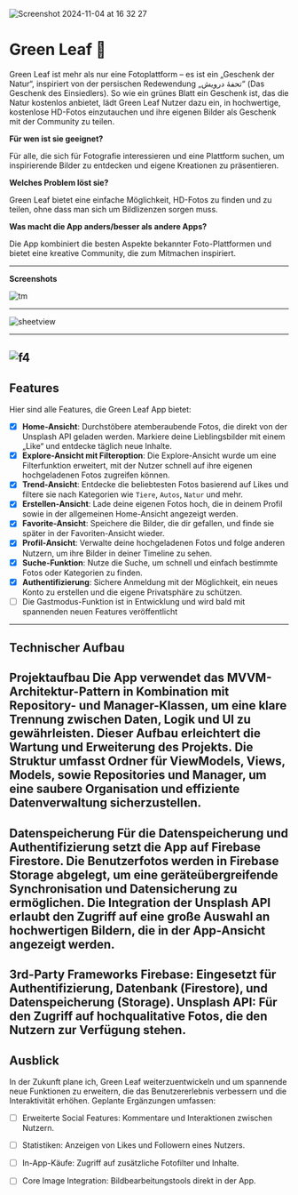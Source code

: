 

![Screenshot 2024-11-04 at 16 32 27](https://github.com/user-attachments/assets/d4bd1cc7-1ddb-41bd-b5f3-140898a270cc)


# Green Leaf 🌿
Green Leaf ist mehr als nur eine Fotoplattform – es ist ein „Geschenk der Natur“, inspiriert von der persischen Redewendung „تحفۀ درویش“ (Das Geschenk des Einsiedlers). So wie ein grünes Blatt ein Geschenk ist, das die Natur kostenlos anbietet, lädt Green Leaf Nutzer dazu ein, in hochwertige, kostenlose HD-Fotos einzutauchen und ihre eigenen Bilder als Geschenk mit der Community zu teilen.

**Für wen ist sie geeignet?**

Für alle, die sich für Fotografie interessieren und eine Plattform suchen, um inspirierende Bilder zu entdecken und eigene Kreationen zu präsentieren.

**Welches Problem löst sie?**

Green Leaf bietet eine einfache Möglichkeit, HD-Fotos zu finden und zu teilen, ohne dass man sich um Bildlizenzen sorgen muss.

**Was macht die App anders/besser als andere Apps?** 

Die App kombiniert die besten Aspekte bekannter Foto-Plattformen und bietet eine kreative Community, die zum Mitmachen inspiriert.

---
**Screenshots**

![tm](https://github.com/user-attachments/assets/9223695a-36de-430e-8624-7491b62561b5)

---


![sheetview](https://github.com/user-attachments/assets/79c99fa3-6255-4ada-aeb9-6743f39b91f2)

---
![f4](https://github.com/user-attachments/assets/86e54290-a62d-450f-858e-ac7ec78a4e6f)
---
## Features

Hier sind alle Features, die Green Leaf App bietet:

- [x] **Home-Ansicht**: Durchstöbere atemberaubende Fotos, die direkt von der Unsplash API geladen werden. Markiere deine Lieblingsbilder mit einem „Like“ und entdecke täglich neue Inhalte.
- [x] **Explore-Ansicht mit Filteroption**: Die Explore-Ansicht wurde um eine Filterfunktion erweitert, mit der Nutzer schnell auf ihre eigenen hochgeladenen Fotos zugreifen können.
- [x] **Trend-Ansicht**: Entdecke die beliebtesten Fotos basierend auf Likes und filtere sie nach Kategorien wie `Tiere`, `Autos`, `Natur` und mehr.
- [x] **Erstellen-Ansicht**: Lade deine eigenen Fotos hoch, die in deinem Profil sowie in der allgemeinen Home-Ansicht angezeigt werden.
- [x] **Favorite-Ansicht**: Speichere die Bilder, die dir gefallen, und finde sie später in der Favoriten-Ansicht wieder.
- [x] **Profil-Ansicht**: Verwalte deine hochgeladenen Fotos und folge anderen Nutzern, um ihre Bilder in deiner Timeline zu sehen.
- [x] **Suche-Funktion**: Nutze die Suche, um schnell und einfach bestimmte Fotos oder Kategorien zu finden.
- [x] **Authentifizierung**: Sichere Anmeldung mit der Möglichkeit, ein neues Konto zu erstellen und die eigene Privatsphäre zu schützen.
- [ ] Die Gastmodus-Funktion ist in Entwicklung und wird bald mit spannenden neuen Features veröffentlicht
-----------
## Technischer Aufbau
Projektaufbau
Die App verwendet das MVVM-Architektur-Pattern in Kombination mit Repository- und Manager-Klassen, um eine klare Trennung zwischen Daten, Logik und UI zu gewährleisten. Dieser Aufbau erleichtert die Wartung und Erweiterung des Projekts. Die Struktur umfasst Ordner für ViewModels, Views, Models, sowie Repositories und Manager, um eine saubere Organisation und effiziente Datenverwaltung sicherzustellen.
-------
Datenspeicherung
Für die Datenspeicherung und Authentifizierung setzt die App auf Firebase Firestore. Die Benutzerfotos werden in Firebase Storage abgelegt, um eine geräteübergreifende Synchronisation und Datensicherung zu ermöglichen. Die Integration der Unsplash API erlaubt den Zugriff auf eine große Auswahl an hochwertigen Bildern, die in der App-Ansicht angezeigt werden.
----------
3rd-Party Frameworks
Firebase: Eingesetzt für Authentifizierung, Datenbank (Firestore), und Datenspeicherung (Storage).
Unsplash API: Für den Zugriff auf hochqualitative Fotos, die den Nutzern zur Verfügung stehen.
---
## Ausblick

In der Zukunft plane ich, Green Leaf weiterzuentwickeln und um spannende neue Funktionen zu erweitern, die das Benutzererlebnis verbessern und die Interaktivität erhöhen. Geplante Ergänzungen umfassen:
- [ ] Erweiterte Social Features: Kommentare und Interaktionen zwischen Nutzern.
- [ ] Statistiken: Anzeigen von Likes und Followern eines Nutzers.
- [ ] In-App-Käufe: Zugriff auf zusätzliche Fotofilter und Inhalte.
- [ ] Core Image Integration: Bildbearbeitungstools direkt in der App.


